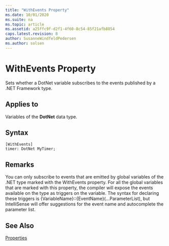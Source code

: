 ```yaml
---
title: "WithEvents Property"
ms.date: 10/01/2020
ms.suite: na
ms.topic: article
ms.assetid: a25ffc9f-d2f1-4f60-8c54-85f21afb8854
caps.latest.revision: 8
author: SusanneWindfeldPedersen
ms.author: solsen
---
```


# WithEvents Property

Sets whether a DotNet variable subscribes to the events published by a .NET Framework type.  
  
## Applies to  

Variables of the **DotNet** data type.  

## Syntax

```AL
[WithEvents]
timer: DotNet MyTimer;
```

## Remarks

You can only subscribe to events that are emitted by global variables of the .NET type marked with the WithEvents property. For all the global variables that are marked with this property, the compiler will expose the events available on the type as triggers on the variable. The syntax for declaring these triggers is {VariableName}::{EventName}(...ParameterList), but IntelliSense will offer suggestions for the event name and autocomplete the parameter list.

<!--  
## See Also  
 [Automation Data Type](../datatypes/devenv-automation-data-type.md) 
 -->

## See Also

[Properties](devenv-properties.md)